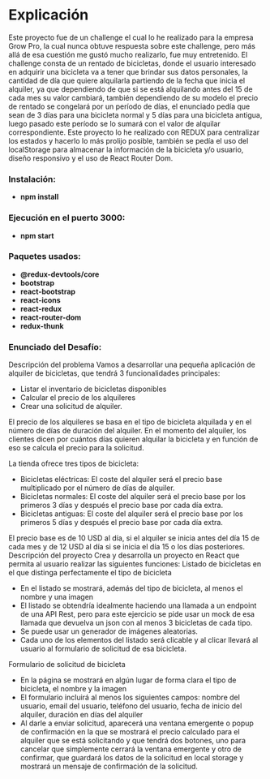 

# Explicación
Este proyecto fue de un challenge el cual lo he realizado para la empresa Grow Pro, la cual nunca obtuve respuesta sobre este challenge, pero más allá de esa cuestión me gustó mucho realizarlo, fue muy entretenido.
El challenge consta de un rentado de bicicletas, donde el usuario interesado en adquirir una bicicleta va a tener que brindar sus datos personales, la cantidad de día que quiere alquilarla partiendo de la fecha que inicia el alquiler, ya que dependiendo de que si se está alquilando antes del 15 de cada mes su valor cambiará, también dependiendo de su modelo el precio de rentado se congelará por un período de días, el enunciado pedía que sean de 3 días para una bicicleta normal y 5 días para una bicicleta antigua, luego pasado este período se lo sumará con el valor de alquilar correspondiente.
Este proyecto lo he realizado con REDUX para centralizar los estados y hacerlo lo más prolijo posible, también se pedía el uso del localStorage para almacenar la información de la bicicleta y/o usuario, diseño responsivo y el uso de React Router Dom.
 
 
### Instalación:
- **npm install**

### Ejecución en el puerto 3000:
- **npm start** 

### Paquetes usados:
- **@redux-devtools/core** 
- **bootstrap** 
- **react-bootstrap** 
- **react-icons** 
- **react-redux** 
- **react-router-dom** 
- **redux-thunk** 

 
### Enunciado del Desafío:
Descripción del problema
Vamos a desarrollar una pequeña aplicación de alquiler de bicicletas, que tendrá 3 funcionalidades principales:

- Listar el inventario de bicicletas disponibles
- Calcular el precio de los alquileres
- Crear una solicitud de alquiler.

El precio de los alquileres se basa en el tipo de bicicleta alquilada y en el número de días de duración del alquiler. En el momento del alquiler, los clientes dicen por cuántos días quieren alquilar la bicicleta y en función de eso se calcula el precio para la solicitud.

La tienda ofrece tres tipos de bicicleta:
- Bicicletas eléctricas: El coste del alquiler será el precio base multiplicado por el número de días de alquiler.  
- Bicicletas normales: El coste del alquiler será el precio base por los primeros 3 días y después el precio base por cada día extra.
- Bicicletas antiguas: El coste del alquiler será el precio base por los primeros 5 días y después el precio base por cada día extra.


El precio base es de 10 USD al día, si el alquiler se inicia antes del día 15 de cada mes y de 12 USD al día si se inicia el día 15 o los días posteriores.
Descripción del proyecto
Crea y desarrolla un proyecto en React que permita al usuario realizar las siguientes funciones:
Listado de bicicletas en el que distinga perfectamente el tipo de bicicleta
  - En el listado se mostrará, además del tipo de bicicleta, al menos el nombre y una imagen
  - El listado se obtendría idealmente haciendo una llamada a un endpoint de una API Rest, pero para este ejercicio se pide usar un mock de esa llamada que devuelva un json con al menos 3 bicicletas de cada tipo.
  - Se puede usar un generador de imágenes aleatorias. 
  - Cada uno de los elementos del listado será clicable y al clicar llevará al usuario al formulario de solicitud de esa bicicleta.

Formulario de solicitud de bicicleta
  - En la página se mostrará en algún lugar de forma clara el tipo de bicicleta, el nombre y la imagen
  - El formulario incluirá al menos los siguientes campos: nombre del usuario, email del usuario, teléfono del usuario, fecha de inicio del alquiler, duración en días del alquiler
  - Al darle a enviar solicitud, aparecerá una ventana emergente o popup de confirmación en la que se mostrará el precio calculado para el alquiler que se está solicitando y que tendrá dos botones, uno para cancelar que simplemente cerrará la ventana emergente y otro de confirmar, que guardará los datos de la solicitud en local storage y mostrará un mensaje de confirmación de la solicitud.
